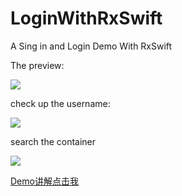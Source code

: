 # LoginWithRxSwift
A Sing in and Login Demo With RxSwift

The preview:

![](https://github.com/CoderTian/LoginWithRxSwift/blob/master/images/demo.gif?raw=true)

check up the username:

![](https://github.com/CoderTian/LoginWithRxSwift/blob/master/images/cunzai.gif?raw=true)

search the container

![](https://github.com/CoderTian/LoginWithRxSwift/blob/master/images/search.gif?raw=true)


[Demo讲解点击我](http://www.codertian.com/2016/12/10/RxSwift-shi-zhan-jie-du-base-demo/)



